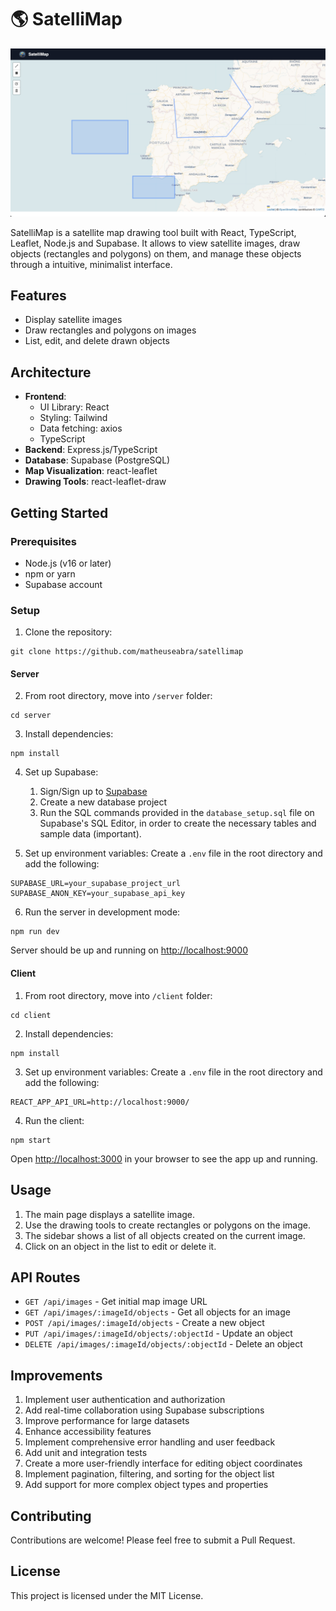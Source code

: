 # 🌎 SatelliMap

<img src="https://raw.githubusercontent.com/matheuseabra/satellimap/main/.docs/satellimap-view.png" />

SatelliMap is a satellite map drawing tool built with React, TypeScript, Leaflet, Node.js and Supabase. It allows to view satellite images, draw objects (rectangles and polygons) on them, and manage these objects through a intuitive, minimalist interface.

## Features

- Display satellite images
- Draw rectangles and polygons on images
- List, edit, and delete drawn objects

## Architecture

- **Frontend**: 
    - UI Library: React
    - Styling: Tailwind
    - Data fetching: axios
    - TypeScript
- **Backend**: Express.js/TypeScript 
- **Database**: Supabase (PostgreSQL)
- **Map Visualization**: react-leaflet
- **Drawing Tools**: react-leaflet-draw

## Getting Started

### Prerequisites

- Node.js (v16 or later)
- npm or yarn
- Supabase account

### Setup

1. Clone the repository:
```
git clone https://github.com/matheuseabra/satellimap
```

#### Server
2. From root directory, move into `/server` folder:
```
cd server
```

3. Install dependencies:
```
npm install
```

4. Set up Supabase:
    1. Sign/Sign up to [Supabase](https://supabase.com/)
    2. Create a new database project 
    3. Run the SQL commands provided in the `database_setup.sql` file on Supabase's SQL Editor, in order to create the necessary tables and sample data (important).

5. Set up environment variables:
Create a `.env` file in the root directory and add the following:
```
SUPABASE_URL=your_supabase_project_url
SUPABASE_ANON_KEY=your_supabase_api_key
```

6. Run the server in development mode:
```
npm run dev
```

Server should be up and running on [http://localhost:9000](http://localhost:9000)

#### Client
1. From root directory, move into `/client` folder:
```
cd client
```

2. Install dependencies:
```
npm install
```

3. Set up environment variables:
Create a `.env` file in the root directory and add the following:
```
REACT_APP_API_URL=http://localhost:9000/
```
4. Run the client:
```
npm start
```

Open [http://localhost:3000](http://localhost:3000) in your browser to see the app up and running.

## Usage

1. The main page displays a satellite image.
2. Use the drawing tools to create rectangles or polygons on the image.
3. The sidebar shows a list of all objects created on the current image.
4. Click on an object in the list to edit or delete it.

## API Routes

- `GET /api/images` - Get initial map image URL
- `GET /api/images/:imageId/objects` - Get all objects for an image
- `POST /api/images/:imageId/objects` - Create a new object
- `PUT /api/images/:imageId/objects/:objectId` - Update an object
- `DELETE /api/images/:imageId/objects/:objectId` - Delete an object

## Improvements

1. Implement user authentication and authorization
2. Add real-time collaboration using Supabase subscriptions
3. Improve performance for large datasets
4. Enhance accessibility features
5. Implement comprehensive error handling and user feedback
6. Add unit and integration tests
7. Create a more user-friendly interface for editing object coordinates
8. Implement pagination, filtering, and sorting for the object list
9. Add support for more complex object types and properties

## Contributing

Contributions are welcome! Please feel free to submit a Pull Request.

## License

This project is licensed under the MIT License.